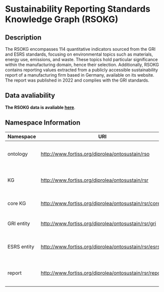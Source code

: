 # Sustainability Reporting Standards Knowledge Graph (RSOKG)

## Description

The RSOKG encompasses 114 quantitative indicators sourced from the GRI and ESRS standards, focusing on environmental topics such as materials, energy use, emissions, and waste. These topics hold particular significance within the manufacturing domain, hence their selection. Additionally, RSOKG contains reporting values extracted from a publicly accessible sustainability report of a manufacturing firm based in Germany, available on its website. The report was published in 2022 and complies with the GRI standards.


## Data avaliability

**The RSOKG data is avaliable [here](rso_examples.ttl)**.


## Namespace Information

| Namespace   | URI                                                  | Prefix | Comment                                           |
|-------------|------------------------------------------------------|--------|---------------------------------------------------|
| ontology    | http://www.fortiss.org/diprolea/ontosustain/rso     | rso    | sustainability reporting standards ontology       |
| KG          | http://www.fortiss.org/diprolea/ontosustain/rsr      | rsr    | sustainability reporting standards resources      |
| core KG     | http://www.fortiss.org/diprolea/ontosustain/rsr/core | core   | individuals from defined core                     |
| GRI entity  | http://www.fortiss.org/diprolea/ontosustain/rsr/gri  | gri    | individuals from the GRI standards                |
| ESRS entity | http://www.fortiss.org/diprolea/ontosustain/rsr/esrs | esrs   | individuals from the ESRS standards               |
| report      | http://www.fortiss.org/diprolea/ontosustain/rsr/report | report | individuals for specific organizational reports  |

